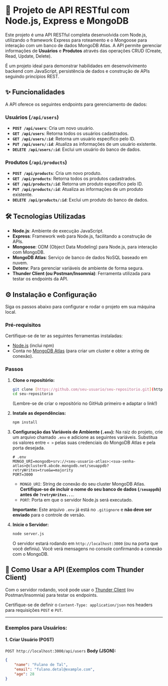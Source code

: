 # 🚀 Projeto de API RESTful com Node.js, Express e MongoDB

Este projeto é uma API RESTful completa desenvolvida com Node.js, utilizando o framework Express para roteamento e o Mongoose para interação com um banco de dados MongoDB Atlas. A API permite gerenciar informações de **Usuários** e **Produtos** através das operações CRUD (Create, Read, Update, Delete).

É um projeto ideal para demonstrar habilidades em desenvolvimento backend com JavaScript, persistência de dados e construção de APIs seguindo princípios REST.

## ✨ Funcionalidades

A API oferece os seguintes endpoints para gerenciamento de dados:

### Usuários (`/api/users`)

* **`POST /api/users`**: Cria um novo usuário.
* **`GET /api/users`**: Retorna todos os usuários cadastrados.
* **`GET /api/users/:id`**: Retorna um usuário específico pelo ID.
* **`PUT /api/users/:id`**: Atualiza as informações de um usuário existente.
* **`DELETE /api/users/:id`**: Exclui um usuário do banco de dados.

### Produtos (`/api/products`)

* **`POST /api/products`**: Cria um novo produto.
* **`GET /api/products`**: Retorna todos os produtos cadastrados.
* **`GET /api/products/:id`**: Retorna um produto específico pelo ID.
* **`PUT /api/products/:id`**: Atualiza as informações de um produto existente.
* **`DELETE /api/products/:id`**: Exclui um produto do banco de dados.

## 🛠️ Tecnologias Utilizadas

* **Node.js**: Ambiente de execução JavaScript.
* **Express**: Framework web para Node.js, facilitando a construção de APIs.
* **Mongoose**: ODM (Object Data Modeling) para Node.js, para interação com MongoDB.
* **MongoDB Atlas**: Serviço de banco de dados NoSQL baseado em nuvem.
* **Dotenv**: Para gerenciar variáveis de ambiente de forma segura.
* **Thunder Client (ou Postman/Insomnia)**: Ferramenta utilizada para testar os endpoints da API.

## ⚙️ Instalação e Configuração

Siga os passos abaixo para configurar e rodar o projeto em sua máquina local.

### Pré-requisitos

Certifique-se de ter as seguintes ferramentas instaladas:

* [Node.js](https://nodejs.org/en/download/) (inclui npm)
* Conta no [MongoDB Atlas](https://www.mongodb.com/cloud/atlas) (para criar um cluster e obter a string de conexão).

### Passos

1.  **Clone o repositório:**
    ```bash
    git clone [https://github.com/seu-usuario/seu-repositorio.git](https://github.com/seu-usuario/seu-repositorio.git)
    cd seu-repositorio
    ```
    (Lembre-se de criar o repositório no GitHub primeiro e adaptar o link!)

2.  **Instale as dependências:**
    ```bash
    npm install
    ```

3.  **Configuração das Variáveis de Ambiente (`.env`):**
    Na raiz do projeto, crie um arquivo chamado `.env` e adicione as seguintes variáveis. Substitua os valores entre `< >` pelas suas credenciais do MongoDB Atlas e pela porta desejada.

    ```dotenv
    # .env
    MONGO_URI=mongodb+srv://<seu-usuario-atlas>:<sua-senha-atlas>@cluster0.abcde.mongodb.net/seuappdb?retryWrites=true&w=majority
    PORT=3000
    ```
    * `MONGO_URI`: String de conexão do seu cluster MongoDB Atlas. **Certifique-se de incluir o nome do seu banco de dados (`/seuappdb`) antes de `?retryWrites...`**.
    * `PORT`: Porta em que o servidor Node.js será executado.

    **Importante:** Este arquivo `.env` já está no `.gitignore` e **não deve ser enviado** para o controle de versão.

4.  **Inicie o Servidor:**
    ```bash
    node server.js
    ```
    O servidor estará rodando em `http://localhost:3000` (ou na porta que você definiu). Você verá mensagens no console confirmando a conexão com o MongoDB.

## 🚀 Como Usar a API (Exemplos com Thunder Client)

Com o servidor rodando, você pode usar o [Thunder Client](https://marketplace.visualstudio.com/items?itemName=rangav.vscode-thunder-client) (ou Postman/Insomnia) para testar os endpoints.

Certifique-se de definir o `Content-Type: application/json` nos headers para requisições `POST` e `PUT`.

---

### **Exemplos para Usuários:**

#### 1. Criar Usuário (POST)
`POST http://localhost:3000/api/users`
**Body (JSON):**
```json
{
    "name": "Fulano de Tal",
    "email": "fulano.detal@example.com",
    "age": 28
}